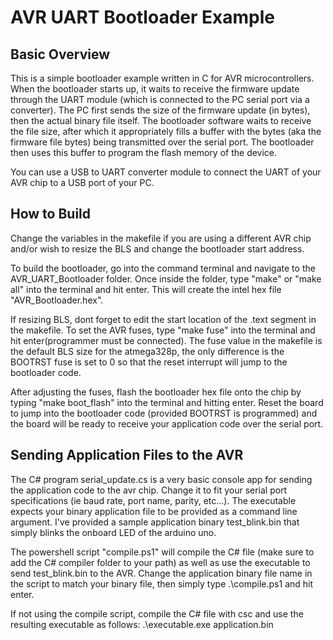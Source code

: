 # AVR UART Bootloader Example
## Basic Overview
This is a simple bootloader example written in C for AVR microcontrollers. When the bootloader starts up, it waits to receive the firmware update through the UART module (which is connected to the PC serial port via a converter). The PC first sends the size of the firmware update (in bytes), then the actual binary file itself. The bootloader software waits to receive the file size, after which it appropriately fills a buffer with the bytes (aka the firmware file bytes) being transmitted over the serial port. The bootloader then uses this buffer to program the flash memory of the device. 

You can use a USB to UART converter module to connect the UART of your AVR chip to a USB port of your PC. 

## How to Build
Change the variables in the makefile if you are using a different AVR chip and/or wish to resize the BLS and change the bootloader start address.

To build the bootloader, go into the command terminal and navigate to the AVR_UART_Bootloader folder. Once inside the folder, type "make" or "make all" into the terminal and hit enter. This will create the intel hex file "AVR_Bootloader.hex".

If resizing BLS, dont forget to edit the start location of the .text segment in the makefile. To set the AVR fuses, type "make fuse" into the terminal and hit enter(programmer must be connected). The fuse value in the makefile is the default BLS size for the atmega328p, the only difference is the BOOTRST fuse is set to 0 so that the reset interrupt will jump to the bootloader code. 

After adjusting the fuses, flash the bootloader hex file onto the chip by typing "make boot_flash" into the terminal and hitting enter. Reset the board to jump into the bootloader code (provided BOOTRST is programmed) and the board will be ready to receive your application code over the serial port. 

## Sending Application Files to the AVR
The C# program serial_update.cs is a very basic console app for sending the application code to the avr chip. Change it to fit your serial port specifications (ie baud rate, port name, parity, etc...). The executable expects your binary application file to be provided as a command line argument. I've provided a sample application binary test_blink.bin that simply blinks the onboard LED of the arduino uno. 

The powershell script "compile.ps1" will compile the C# file (make sure to add the C# compiler folder to your path) as well as use the executable to send test_blink.bin to the AVR. Change the application binary file name in the script to match your binary file, then simply type .\compile.ps1 and hit enter. 

If not using the compile script, compile the C# file with csc and use the resulting executable as follows: .\executable.exe application.bin





